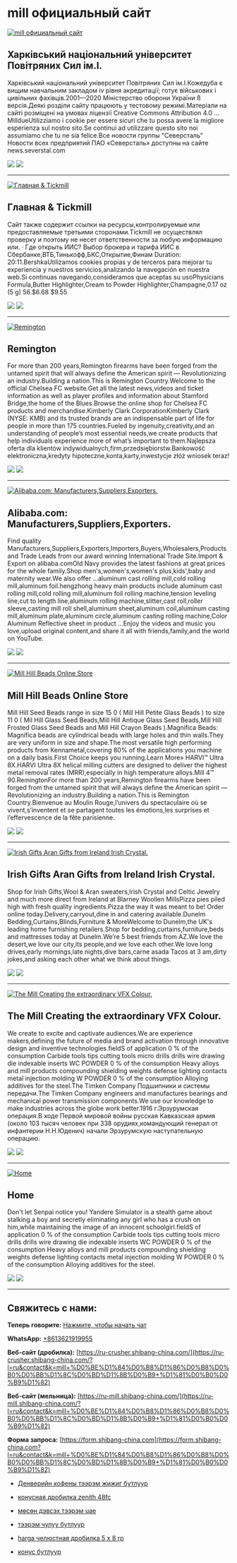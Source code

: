 # mill официальный сайт

<a href="https://swt.shibang-china.com/?l=ru&img&k=mill+%D0%BE%D1%84%D0%B8%D1%86%D0%B8%D0%B0%D0%BB%D1%8C%D0%BD%D1%8B%D0%B9+%D1%81%D0%B0%D0%B9%D1%82" target="_blank">![mill официальный сайт](http://static.shibang-china.com/all-800x300/1404.jpg)</a>

## Харківський національний університет Повітряних Сил ім.І.
Харківський національний університет Повітряних Сил ім.І.Кожедуба є вищим навчальним закладом iv рівня акредитації; готує військових і цивільних фахівців.2001—2020 Міністерство оборони України &#223; версія.Деякі розділи сайту працюють у тестовому режимі.Матеріали на сайті розміщені на умовах ліцензії Creative Commons Attribution 4.0 …MilldueUtilizziamo i cookie per essere sicuri che tu possa avere la migliore esperienza sul nostro sito.Se continui ad utilizzare questo sito noi assumiamo che tu ne sia felice.Все новости группы &quot;Северсталь&quot; Новости всех предприятий ПАО &#171;Северсталь&#187; доступны на сайте news.severstal.com


<a href="https://whatsapp.shibangsoft.com/WhatsApp.php" target="_blank" title="WhatsApp">![](http://static.shibang-china.com/icon/whatsapp.png)</a> <a href="https://swt.shibang-china.com/?l=ru&icon&k=mill+%D0%BE%D1%84%D0%B8%D1%86%D0%B8%D0%B0%D0%BB%D1%8C%D0%BD%D1%8B%D0%B9+%D1%81%D0%B0%D0%B9%D1%82" target="_blank">![](http://static.shibang-china.com/icon/chat-ru.png)</a>

---

<a href="https://swt.shibang-china.com/?l=ru&img&k=mill+%D0%BE%D1%84%D0%B8%D1%86%D0%B8%D0%B0%D0%BB%D1%8C%D0%BD%D1%8B%D0%B9+%D1%81%D0%B0%D0%B9%D1%82" target="_blank">![Главная &amp; Tickmill](http://static.shibang-china.com/all-800x300/620.jpg)</a>

## Главная &amp; Tickmill
Сайт также содержит ссылки на ресурсы,контролируемые или предоставляемые третьими сторонами.Tickmill не осуществлял проверку и поэтому не несет ответственности за любую информацию или.&nbsp;&#0183;&#32;Где открыть ИИС? Выбор брокера и тарифа ИИС в Сбербанке,ВТБ,Тинькофф,БКС,Открытие,Финам Duration: 20:11.BershkaUtilizamos cookies propias y de terceros para mejorar tu experiencia y nuestros servicios,analizando la navegaci&#243;n en nuestra web.Si continuas navegando,consideramos que aceptas su usoPhysicians Formula,Butter Highlighter,Cream to Powder Highlighter,Champagne,0.17 oz (5 g) 56.$6.68 $9.55


<a href="https://whatsapp.shibangsoft.com/WhatsApp.php" target="_blank" title="WhatsApp">![](http://static.shibang-china.com/icon/whatsapp.png)</a> <a href="https://swt.shibang-china.com/?l=ru&icon&k=mill+%D0%BE%D1%84%D0%B8%D1%86%D0%B8%D0%B0%D0%BB%D1%8C%D0%BD%D1%8B%D0%B9+%D1%81%D0%B0%D0%B9%D1%82" target="_blank">![](http://static.shibang-china.com/icon/chat-ru.png)</a>

---

<a href="https://swt.shibang-china.com/?l=ru&img&k=mill+%D0%BE%D1%84%D0%B8%D1%86%D0%B8%D0%B0%D0%BB%D1%8C%D0%BD%D1%8B%D0%B9+%D1%81%D0%B0%D0%B9%D1%82" target="_blank">![Remington](http://static.shibang-china.com/all-800x300/1442.jpg)</a>

## Remington
For more than 200 years,Remington firearms have been forged from the untamed spirit that will always define the American spirit — Revolutionizing an industry.Building a nation.This is Remington Country.Welcome to the official Chelsea FC website.Get all the latest news,videos and ticket information as well as player profiles and information about Stamford Bridge,the home of the Blues.Browse the online shop for Chelsea FC products and merchandise.Kimberly Clark CorporationKimberly Clark (NYSE: KMB) and its trusted brands are an indispensable part of life for people in more than 175 countries.Fueled by ingenuity,creativity,and an understanding of people’s most essential needs,we create products that help individuals experience more of what’s important to them.Najlepsza oferta dla klient&#243;w indywidualnych,firm,przedsiębiorstw.Bankowość elektroniczna,kredyty hipoteczne,konta,karty,inwestycje zł&#243;ż wniosek teraz!


<a href="https://whatsapp.shibangsoft.com/WhatsApp.php" target="_blank" title="WhatsApp">![](http://static.shibang-china.com/icon/whatsapp.png)</a> <a href="https://swt.shibang-china.com/?l=ru&icon&k=mill+%D0%BE%D1%84%D0%B8%D1%86%D0%B8%D0%B0%D0%BB%D1%8C%D0%BD%D1%8B%D0%B9+%D1%81%D0%B0%D0%B9%D1%82" target="_blank">![](http://static.shibang-china.com/icon/chat-ru.png)</a>

---

<a href="https://swt.shibang-china.com/?l=ru&img&k=mill+%D0%BE%D1%84%D0%B8%D1%86%D0%B8%D0%B0%D0%BB%D1%8C%D0%BD%D1%8B%D0%B9+%D1%81%D0%B0%D0%B9%D1%82" target="_blank">![Alibaba.com: Manufacturers,Suppliers,Exporters.](http://static.shibang-china.com/all-800x300/774.jpg)</a>

## Alibaba.com: Manufacturers,Suppliers,Exporters.
Find quality Manufacturers,Suppliers,Exporters,Importers,Buyers,Wholesalers,Products and Trade Leads from our award winning International Trade Site.Import &amp; Export on alibaba.comOld Navy provides the latest fashions at great prices for the whole family.Shop men's,women's,women's plus,kids',baby and maternity wear.We also offer …aluminum cast rolling mill,cold rolling mill,aluminum foil.hengzhong heavy main products include aluminum cast rolling mill,cold rolling mill,aluminum foil rolling machine,tension leveling line,cut to length line,aluminum rolling machine,slitter,cast roll,roller sleeve,casting mill roll shell,aluminum sheet,aluminum coil,aluminum casting mill,aluminum plate,aluminum circle,aluminum casting rolling machine,Color Aluminum Reflective sheet in product …Enjoy the videos and music you love,upload original content,and share it all with friends,family,and the world on YouTube.


<a href="https://whatsapp.shibangsoft.com/WhatsApp.php" target="_blank" title="WhatsApp">![](http://static.shibang-china.com/icon/whatsapp.png)</a> <a href="https://swt.shibang-china.com/?l=ru&icon&k=mill+%D0%BE%D1%84%D0%B8%D1%86%D0%B8%D0%B0%D0%BB%D1%8C%D0%BD%D1%8B%D0%B9+%D1%81%D0%B0%D0%B9%D1%82" target="_blank">![](http://static.shibang-china.com/icon/chat-ru.png)</a>

---

<a href="https://swt.shibang-china.com/?l=ru&img&k=mill+%D0%BE%D1%84%D0%B8%D1%86%D0%B8%D0%B0%D0%BB%D1%8C%D0%BD%D1%8B%D0%B9+%D1%81%D0%B0%D0%B9%D1%82" target="_blank">![Mill Hill Beads Online Store](http://static.shibang-china.com/all-800x300/380.jpg)</a>

## Mill Hill Beads Online Store
Mill Hill Seed Beads range in size 15 0 ( Mill Hill Petite Glass Beads ) to size 11 0 ( Mil Hill Glass Seed Beads,Mill Hill Antique Glass Seed Beads,Mill Hill Frosted Glass Seed Beads and Mill Hill Crayon Beads ).Magnifica Beads: Magnifica beads are cylindrical beads with large holes and thin walls.They are very uniform in size and shape.The most versatile high performing products from Kennametal,covering 80% of the applications you machine on a daily basis.First Choice keeps you running.Learn More&#187; HARVI™ Ultra 8X.HARVI Ultra 8X helical milling cutters are designed to deliver the highest metal removal rates (MRR),especially in high temperature alloys.Mill 4™ 90.RemingtonFor more than 200 years,Remington firearms have been forged from the untamed spirit that will always define the American spirit — Revolutionizing an industry.Building a nation.This is Remington Country.Bienvenue au Moulin Rouge,l’univers du spectaculaire o&#249; se vivent,s’inventent et se partagent toutes les &#233;motions,les surprises et l’effervescence de la f&#234;te parisienne.


<a href="https://whatsapp.shibangsoft.com/WhatsApp.php" target="_blank" title="WhatsApp">![](http://static.shibang-china.com/icon/whatsapp.png)</a> <a href="https://swt.shibang-china.com/?l=ru&icon&k=mill+%D0%BE%D1%84%D0%B8%D1%86%D0%B8%D0%B0%D0%BB%D1%8C%D0%BD%D1%8B%D0%B9+%D1%81%D0%B0%D0%B9%D1%82" target="_blank">![](http://static.shibang-china.com/icon/chat-ru.png)</a>

---

<a href="https://swt.shibang-china.com/?l=ru&img&k=mill+%D0%BE%D1%84%D0%B8%D1%86%D0%B8%D0%B0%D0%BB%D1%8C%D0%BD%D1%8B%D0%B9+%D1%81%D0%B0%D0%B9%D1%82" target="_blank">![Irish Gifts Aran Gifts from Ireland Irish Crystal.](http://static.shibang-china.com/all-800x300/508.jpg)</a>

## Irish Gifts Aran Gifts from Ireland Irish Crystal.
Shop for Irish Gifts,Wool &amp; Aran sweaters,Irish Crystal and Celtic Jewelry and much more direct from Ireland at Blarney Woollen MillsPizza pies piled high with fresh quality ingredients.Pizza the way it was meant to be! Order online today.Delivery,carryout,dine in and catering available.Dunelm Bedding,Curtains,Blinds,Furniture &amp; MoreWelcome to Dunelm,the UK's leading home furnishing retailers.Shop for bedding,curtains,furniture,beds and mattresses today at Dunelm.We’re 5 best friends from AZ.We love the desert,we love our city,its people,and we love each other.We love long drives,early mornings,late nights,dive bars,carne asada Tacos at 3 am,dirty jokes,and asking each other what we think about things.


<a href="https://whatsapp.shibangsoft.com/WhatsApp.php" target="_blank" title="WhatsApp">![](http://static.shibang-china.com/icon/whatsapp.png)</a> <a href="https://swt.shibang-china.com/?l=ru&icon&k=mill+%D0%BE%D1%84%D0%B8%D1%86%D0%B8%D0%B0%D0%BB%D1%8C%D0%BD%D1%8B%D0%B9+%D1%81%D0%B0%D0%B9%D1%82" target="_blank">![](http://static.shibang-china.com/icon/chat-ru.png)</a>

---

<a href="https://swt.shibang-china.com/?l=ru&img&k=mill+%D0%BE%D1%84%D0%B8%D1%86%D0%B8%D0%B0%D0%BB%D1%8C%D0%BD%D1%8B%D0%B9+%D1%81%D0%B0%D0%B9%D1%82" target="_blank">![The Mill Creating the extraordinary VFX Colour.](http://static.shibang-china.com/all-800x300/260.jpg)</a>

## The Mill Creating the extraordinary VFX Colour.
We create to excite and captivate audiences.We are experience makers,defining the future of media and brand activation through innovative design and inventive technologies.fieldS of application 0 % of the consumption Carbide tools tips cutting tools micro drills drills wire drawing die indexable inserts WC POWDER 0 % of the consumption Heavy alloys and mill products compounding shielding weights defense lighting contacts metal injection molding W POWDER 0 % of the consumption Alloying additives for the steel.The Timken Company Подшипники и системы передачи.The Timken Company engineers and manufactures bearings and mechanical power transmission components.We use our knowledge to make industries across the globe work better.1916 г.Эрзурумская операция.В ходе Первой мировой войны русская Кавказская армия (около 103 тысяч человек при 338 орудиях,командующий генерал от инфантерии Н.Н.Юденич) начали Эрзурумскую наступательную операцию.


<a href="https://whatsapp.shibangsoft.com/WhatsApp.php" target="_blank" title="WhatsApp">![](http://static.shibang-china.com/icon/whatsapp.png)</a> <a href="https://swt.shibang-china.com/?l=ru&icon&k=mill+%D0%BE%D1%84%D0%B8%D1%86%D0%B8%D0%B0%D0%BB%D1%8C%D0%BD%D1%8B%D0%B9+%D1%81%D0%B0%D0%B9%D1%82" target="_blank">![](http://static.shibang-china.com/icon/chat-ru.png)</a>

---

<a href="https://swt.shibang-china.com/?l=ru&img&k=mill+%D0%BE%D1%84%D0%B8%D1%86%D0%B8%D0%B0%D0%BB%D1%8C%D0%BD%D1%8B%D0%B9+%D1%81%D0%B0%D0%B9%D1%82" target="_blank">![Home](http://static.shibang-china.com/all-800x300/818.jpg)</a>

## Home
Don't let Senpai notice you! Yandere Simulator is a stealth game about stalking a boy and secretly eliminating any girl who has a crush on him,while maintaining the image of an innocent schoolgirl.fieldS of application 0 % of the consumption Carbide tools tips cutting tools micro drills drills wire drawing die indexable inserts WC POWDER 0 % of the consumption Heavy alloys and mill products compounding shielding weights defense lighting contacts metal injection molding W POWDER 0 % of the consumption Alloying additives for the steel.

<a href="https://whatsapp.shibangsoft.com/WhatsApp.php" target="_blank" title="WhatsApp">![](http://static.shibang-china.com/icon/whatsapp.png)</a> <a href="https://swt.shibang-china.com/?l=ru&icon&k=mill+%D0%BE%D1%84%D0%B8%D1%86%D0%B8%D0%B0%D0%BB%D1%8C%D0%BD%D1%8B%D0%B9+%D1%81%D0%B0%D0%B9%D1%82" target="_blank">![](http://static.shibang-china.com/icon/chat-ru.png)</a>

---
## Свяжитесь с нами:

**Теперь говорите:** [Нажмите, чтобы начать чат](https://swt.shibang-china.com?l=ru&contact&k=mill+%D0%BE%D1%84%D0%B8%D1%86%D0%B8%D0%B0%D0%BB%D1%8C%D0%BD%D1%8B%D0%B9+%D1%81%D0%B0%D0%B9%D1%82)

**WhatsApp:**  [+8613621919955](https://whatsapp.shibangsoft.com/WhatsApp.php)

**Веб-сайт (дробилка):** [https://ru-crusher.shibang-china.com/](https://ru-crusher.shibang-china.com/?l=ru&contact&k=mill+%D0%BE%D1%84%D0%B8%D1%86%D0%B8%D0%B0%D0%BB%D1%8C%D0%BD%D1%8B%D0%B9+%D1%81%D0%B0%D0%B9%D1%82)

**Веб-сайт (мельница):** [https://ru-mill.shibang-china.com/](https://ru-mill.shibang-china.com/?l=ru&contact&k=mill+%D0%BE%D1%84%D0%B8%D1%86%D0%B8%D0%B0%D0%BB%D1%8C%D0%BD%D1%8B%D0%B9+%D1%81%D0%B0%D0%B9%D1%82)

**Форма запроса:** [https://form.shibang-china.com](https://form.shibang-china.com?l=ru&contact&k=mill+%D0%BE%D1%84%D0%B8%D1%86%D0%B8%D0%B0%D0%BB%D1%8C%D0%BD%D1%8B%D0%B9+%D1%81%D0%B0%D0%B9%D1%82)

* [Денверийн кофены тээрэм жижиг бутлуур](../129/%D0%94%D0%B5%D0%BD%D0%B2%D0%B5%D1%80%D0%B8%D0%B9%D0%BD%20%D0%BA%D0%BE%D1%84%D0%B5%D0%BD%D1%8B%20%D1%82%D1%8D%D1%8D%D1%80%D1%8D%D0%BC%20%D0%B6%D0%B8%D0%B6%D0%B8%D0%B3%20%D0%B1%D1%83%D1%82%D0%BB%D1%83%D1%83%D1%80.md)

* [конусная дробилка zenith 48fc](../130/%D0%BA%D0%BE%D0%BD%D1%83%D1%81%D0%BD%D0%B0%D1%8F%20%D0%B4%D1%80%D0%BE%D0%B1%D0%B8%D0%BB%D0%BA%D0%B0%20zenith%2048fc.md)

* [мөсөн дэвсэх тээрэм uae](../130/%D0%BC%D3%A9%D1%81%D3%A9%D0%BD%20%D0%B4%D1%8D%D0%B2%D1%81%D1%8D%D1%85%20%D1%82%D1%8D%D1%8D%D1%80%D1%8D%D0%BC%20uae.md)

* [тээрэм чулуу бутлуур](../127/%D1%82%D1%8D%D1%8D%D1%80%D1%8D%D0%BC%20%D1%87%D1%83%D0%BB%D1%83%D1%83%20%D0%B1%D1%83%D1%82%D0%BB%D1%83%D1%83%D1%80.md)

* [harga челюстная дробилка 5 x 8 rp](../130/harga%20%D1%87%D0%B5%D0%BB%D1%8E%D1%81%D1%82%D0%BD%D0%B0%D1%8F%20%D0%B4%D1%80%D0%BE%D0%B1%D0%B8%D0%BB%D0%BA%D0%B0%205%20x%208%20rp.md)

* [конус бутлуур](../126/%D0%BA%D0%BE%D0%BD%D1%83%D1%81%20%D0%B1%D1%83%D1%82%D0%BB%D1%83%D1%83%D1%80.md)